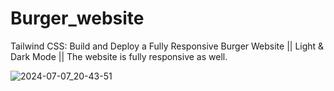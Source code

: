 # Burger_website
Tailwind CSS: Build and Deploy a Fully Responsive Burger Website || Light &amp; Dark Mode  || The website is fully responsive as well. 

![2024-07-07_20-43-51](https://github.com/TheThab/BURGER-WEBSITE-TAILWIND-CSS/assets/172890982/dc87cb5b-2e08-434d-9c89-51700aeb0d97)
